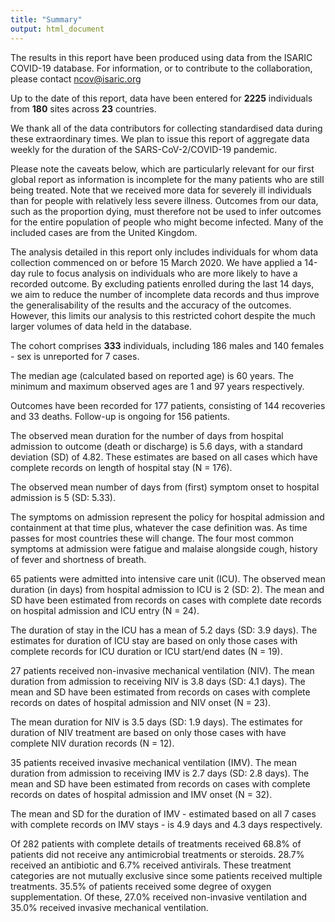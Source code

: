 ```yaml
---
title: "Summary"
output: html_document
---
```


The results in this report have been produced using data from the ISARIC COVID-19 database. For information, or to contribute to the collaboration, please contact [ncov@isaric.org](ncov@isaric.org)

Up to the date of this report, data have been entered for **2225** individuals from **180** sites across **23** countries.

We thank all of the data contributors for collecting standardised data during these extraordinary times. We plan to issue this report of aggregate data weekly for the duration of the SARS-CoV-2/COVID-19 pandemic.  

Please note the caveats below, which are particularly relevant for our first global report as information is incomplete for the many patients who are still being treated. Note that we received more data for severely ill individuals than for people with relatively less severe illness. Outcomes from our data, such as the proportion dying, must therefore not be used to infer outcomes for the entire population of people who might become infected. Many of the included cases are from the United Kingdom.

The analysis detailed in this report only includes individuals for whom data collection commenced on or before 15 March 2020. We have applied a 14-day rule to focus analysis on individuals who are more likely to have a recorded outcome. By excluding patients enrolled during the last 14 days, we aim to reduce the number of incomplete data records and thus improve the generalisability of the results and the accuracy of the outcomes. However, this limits our analysis to this restricted cohort despite the much larger volumes of data held in the database.  

The cohort comprises **333** individuals, including 186 males and 140 females - sex is unreported for 7 cases. 

The median age (calculated based on reported age) is 60 years. The minimum and maximum observed ages are 1  and 97 years respectively. 

Outcomes have been recorded for 177 patients, consisting of 144 recoveries and 33 deaths. Follow-up is ongoing for 156 patients. 


<!-- Using only completed outcomes, the case fatality ratio (CFR) was estimated as 22% (95% CI: 15%, 29%). When cases with unobserved outcomes are taken into consideration, the CFR estimate is  24% (95% CI: 16%, 34%). It must be noted that these CFR estimates should not be considered as final, as they are subject to change as more outcomes are observed. -->

The observed mean duration for the number of days from hospital admission to outcome (death or discharge) is 5.6 days, with a standard deviation (SD) of 4.82. These estimates are based on all cases which have complete records on length of hospital stay (N = 176).

The observed mean  number of days from (first) symptom onset to hospital admission is 5 (SD: 5.33).

The symptoms on admission represent the policy for hospital admission and containment at that time plus, whatever the case definition was. As time passes for most countries these will change. The four most common symptoms at admission were fatigue and malaise alongside cough, history of fever and shortness of breath.


65 patients were admitted into intensive care unit (ICU). The observed mean duration (in days) from hospital admission to ICU is 2 (SD: 2). The mean and SD have been estimated from  records on cases with complete date records on hospital admission and ICU entry (N = 24).


The duration of stay in the ICU has a mean of 5.2 days (SD: 3.9 days).  The estimates for duration of ICU stay  are based on only those cases with complete records for ICU duration or ICU start/end dates (N = 19).


27 patients received non-invasive mechanical ventilation (NIV). The mean duration from admission to receiving NIV is 3.8 days (SD: 4.1 days). The mean and SD have been estimated from  records on cases with complete records on dates of hospital admission and NIV onset (N = 23).


The mean duration for NIV is 3.5 days (SD: 1.9 days).  The estimates for duration of NIV treatment  are based on only those cases with have complete NIV duration records (N = 12).


35 patients received invasive mechanical ventilation (IMV). The mean duration from admission to receiving IMV is 2.7 days (SD: 2.8 days). The mean and SD have been estimated from  records on cases with complete records on dates of hospital admission and IMV onset (N = 32).


The mean and SD for the duration of IMV - estimated based on all 7 cases with complete records on IMV stays - is 4.9 days and 4.3 days respectively.

Of 282 patients with complete details of treatments received 68.8% of patients did not receive any antimicrobial treatments or steroids. 28.7% received an antibiotic and 6.7% received antivirals. These treatment categories are not mutually exclusive since some patients received multiple treatments. 35.5% of patients received some degree of oxygen supplementation.  Of these, 27.0% received non-invasive ventilation and 35.0% received invasive mechanical ventilation.

